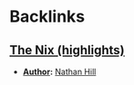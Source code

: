 
# Backlinks
## [The Nix (highlights)](<The Nix (highlights).md>)
- **[Author](<Author.md>):** [Nathan Hill](<Nathan Hill.md>)

